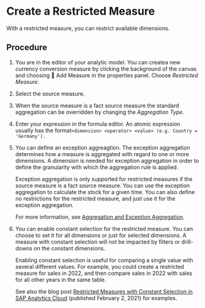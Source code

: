 <!-- loiobfb43ddc98bc4162bc4196faf3e5d8c6 -->

<link rel="stylesheet" type="text/css" href="../css/sap-icons.css"/>

# Create a Restricted Measure

With a restricted measure, you can restrict available dimensions.



## Procedure

1.  You are in the editor of your analytic model. You can createa new currency conversion measure by clicking the background of the canvas and choosing <span class="FPA-icons-V3"></span> Add Measure in the properties panel. Choose *Restricted Measure*.

2.  Select the source measure.

3.  When the source measure is a fact source measure the standard aggregation can be overridden by changing the *Aggregation Type*.

4.  Enter your expression in the formula editor. An atomic expression usually has the format`<dimension> <operator> <value> (e.g. Country = 'Germany').`

5.  You can define an exception aggreagtion. The exception aggregation determines how a measure is aggregated with regard to one or more dimensions. A dimension is needed for exception aggregation in order to define the granularity with which the aggregation rule is applied.

    Exception aggregation is only supported for restricted measures if the source measure is a fact source measure. You can use the exception aggregation to calculate the stock for a given time. You can also define no restrictions for the restricted measure, and just use it for the exception aggregation.

    For more information, see [Aggregation and Exception Aggregation](aggregation-and-exception-aggregation-88ca394.md).

6.  You can enable constant selection for the restricted measure. You can choose to set it for all dimensions or just for selected dimensions. A measure with constant selection will not be impacted by filters or drill-downs on the constant dimensions.

    Enabling constant selection is useful for comparing a single value with several different values. For example, you could create a restricted measure for sales in 2022, and then compare sales in 2022 with sales for all other years in the same table.

    See also the blog post [Restricted Measures with Constant Selection in SAP Analytics Cloud](https://blogs.sap.com/2021/02/02/feature-highlight-restricted-measures-with-constant-selection-in-sap-analytics-cloud/) \(published February 2, 2021\) for examples.


